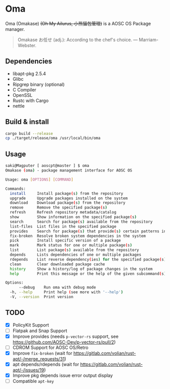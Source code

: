 # Oma

Oma (Omakase) ~~(Oh My Ailurus, 小熊猫包管理)~~ is a AOSC OS Package manager.

> Omakase お任せ (adj.): According to the chef's choice. — Marriam-Webster.

## Dependencies

- libapt-pkg 2.5.4
- Glibc
- Ripgrep binary (optional)
- C Compiler
- OpenSSL
- Rustc with Cargo
- nettle

## Build & install

```bash
cargo build --release
cp ./target/release/oma /usr/local/bin/oma
```

## Usage

```bash
saki@Magputer [ aoscpt@master ] $ oma
Omakase (oma) - package management interface for AOSC OS

Usage: oma [OPTIONS] [COMMAND]

Commands:
  install     Install package(s) from the repository
  upgrade     Upgrade packages installed on the system
  download    Download package(s) from the repository
  remove      Remove the specified package(s)
  refresh     Refresh repository metadata/catalog
  show        Show information on the specified package(s)
  search      Search for package(s) available from the repository
  list-files  List files in the specified package
  provides    Search for package(s) that provide(s) certain patterns in a path
  fix-broken  Resolve broken system dependencies in the system
  pick        Install specific version of a package
  mark        Mark status for one or multiple package(s)
  list        List package(s) available from the repository
  depends     Lists dependencies of one or multiple packages
  rdepends    List reverse dependency(ies) for the specified package(s)
  clean       Clear downloaded package cache
  history     Show a history/log of package changes in the system
  help        Print this message or the help of the given subcommand(s)

Options:
      --debug    Run oma with debug mode
  -h, --help     Print help (see more with '--help')
  -V, --version  Print version

```

## TODO
- [x] PolicyKit Support
- [ ] Flatpak and Snap Support
- [x] Improve provides (needs `p-vector-rs` support, see https://github.com/AOSC-Dev/p-vector-rs/pull/2)
- [ ] CDROM Support for AOSC OS/Retro
- [x] Improve `fix-broken` (wait for https://gitlab.com/volian/rust-apt/-/merge_requests/31)
- [x] apt depends/rdepends (wait for https://gitlab.com/volian/rust-apt/-/issues/19)
- [x] Improve pkg depends issue error output display
- [ ] Compatible `apt-key`

